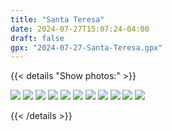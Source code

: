 ```yaml
---
title: "Santa Teresa"
date: 2024-07-27T15:07:24-04:00
draft: false 
gpx: "2024-07-27-Santa-Teresa.gpx"
---
```


{{< details "Show photos:" >}}

![](/files/images/tracks/2024-07-27/PXL_20240727_222623565.jpg)
![](/files/images/tracks/2024-07-27/PXL_20240727_224244889.jpg)
![](/files/images/tracks/2024-07-27/PXL_20240727_224501345.jpg)
![](/files/images/tracks/2024-07-27/PXL_20240727_223856913.jpg)
![](/files/images/tracks/2024-07-27/PXL_20240727_231528504.jpg)
![](/files/images/tracks/2024-07-27/PXL_20240727_224018725.jpg)
![](/files/images/tracks/2024-07-27/PXL_20240727_221337864.jpg)
![](/files/images/tracks/2024-07-27/PXL_20240727_223846882.jpg)
![](/files/images/tracks/2024-07-27/PXL_20240727_221029525.jpg)
![](/files/images/tracks/2024-07-27/PXL_20240727_224401629.jpg)
![](/files/images/tracks/2024-07-27/PXL_20240727_230834922.jpg)


{{< /details >}}
